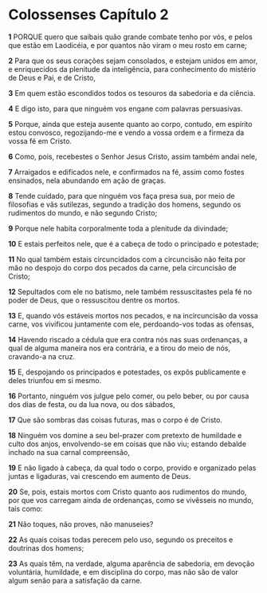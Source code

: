 # Colossenses Capítulo 2

**1** 	PORQUE quero que saibais quão grande combate tenho por vós, e pelos que estão em Laodicéia, e por quantos não viram o meu rosto em carne;

**2** 	Para que os seus corações sejam consolados, e estejam unidos em amor, e enriquecidos da plenitude da inteligência, para conhecimento do mistério de Deus e Pai, e de Cristo,

**3** 	Em quem estão escondidos todos os tesouros da sabedoria e da ciência.

**4** 	E digo isto, para que ninguém vos engane com palavras persuasivas.

**5** 	Porque, ainda que esteja ausente quanto ao corpo, contudo, em espírito estou convosco, regozijando-me e vendo a vossa ordem e a firmeza da vossa fé em Cristo.

**6** 	Como, pois, recebestes o Senhor Jesus Cristo, assim também andai nele,

**7** 	Arraigados e edificados nele, e confirmados na fé, assim como fostes ensinados, nela abundando em ação de graças.

**8** 	Tende cuidado, para que ninguém vos faça presa sua, por meio de filosofias e vãs sutilezas, segundo a tradição dos homens, segundo os rudimentos do mundo, e não segundo Cristo;

**9** 	Porque nele habita corporalmente toda a plenitude da divindade;

**10** 	E estais perfeitos nele, que é a cabeça de todo o principado e potestade;

**11** 	No qual também estais circuncidados com a circuncisão não feita por mão no despojo do corpo dos pecados da carne, pela circuncisão de Cristo;

**12** 	Sepultados com ele no batismo, nele também ressuscitastes pela fé no poder de Deus, que o ressuscitou dentre os mortos.

**13** 	E, quando vós estáveis mortos nos pecados, e na incircuncisão da vossa carne, vos vivificou juntamente com ele, perdoando-vos todas as ofensas,

**14** 	Havendo riscado a cédula que era contra nós nas suas ordenanças, a qual de alguma maneira nos era contrária, e a tirou do meio de nós, cravando-a na cruz.

**15** 	E, despojando os principados e potestades, os expôs publicamente e deles triunfou em si mesmo.

**16** 	Portanto, ninguém vos julgue pelo comer, ou pelo beber, ou por causa dos dias de festa, ou da lua nova, ou dos sábados,

**17** 	Que são sombras das coisas futuras, mas o corpo é de Cristo.

**18** 	Ninguém vos domine a seu bel-prazer com pretexto de humildade e culto dos anjos, envolvendo-se em coisas que não viu; estando debalde inchado na sua carnal compreensão,

**19** 	E não ligado à cabeça, da qual todo o corpo, provido e organizado pelas juntas e ligaduras, vai crescendo em aumento de Deus.

**20** 	Se, pois, estais mortos com Cristo quanto aos rudimentos do mundo, por que vos carregam ainda de ordenanças, como se vivêsseis no mundo, tais como:

**21** 	Não toques, não proves, não manuseies?

**22** 	As quais coisas todas perecem pelo uso, segundo os preceitos e doutrinas dos homens;

**23** 	As quais têm, na verdade, alguma aparência de sabedoria, em devoção voluntária, humildade, e em disciplina do corpo, mas não são de valor algum senão para a satisfação da carne.

